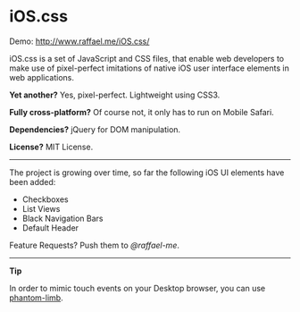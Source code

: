iOS.css
=======

Demo: http://www.raffael.me/iOS.css/

iOS.css is a set of JavaScript and CSS files, that enable web developers to make use of pixel-perfect imitations of native iOS user interface elements in web applications.

**Yet another?**
Yes, pixel-perfect. Lightweight using CSS3.

**Fully cross-platform?**
Of course not, it only has to run on Mobile Safari.

**Dependencies?**
jQuery for DOM manipulation.

**License?**
MIT License.

---
The project is growing over time, so far the following iOS UI elements have been added:

* Checkboxes
* List Views
* Black Navigation Bars
* Default Header

Feature Requests? Push them to *@raffael-me*.

---
**Tip**

In order to mimic touch events on your Desktop browser, you can use [phantom-limb](https://github.com/brian-c/phantom-limb).